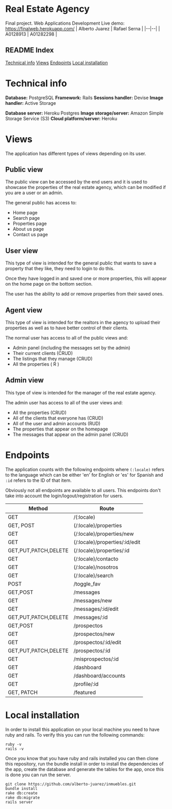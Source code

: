 
# Real Estate Agency

Final project.
Web Applications Development
Live demo: https://finalweb.herokuapp.com/
| Alberto Juarez | Rafael Serna |
|--|--|
| A0128913 | A01282298 |
## README Index
[Technical info](#technical-info)
[Views](#views)
[Endpoints](#endpoints)
[Local installation](#local-installation)
# Technical info
**Database:** PostgreSQL
**Framework:** Rails
**Sessions handler:** Devise
**Image handler:** Active Storage

**Database server:** Heroku Postgres
**Image storage/server:** Amazon Simple Storage Service (S3)
**Cloud platform/server:** Heroku


# Views

The application has different types of views depending on its user.

## Public view

The public view can be accessed by the end users and it is used to showcase the properties of the real estate agency, which can be modified if you are a user or an admin.

The general public has access to:

 - Home page
 - Search page
 - Properties page
 - About us page
 - Contact us page

## User view

This type of view is intended for the general public that wants to save a property that they like, they need to login to do this.

Once they have logged in and saved one or more properties, this will appear on the home page on the bottom section.

The user has the ability to add or remove properties from their saved ones.
## Agent view

This type of view is intended for the realtors in the agency to upload their properties as well as to have better control of their clients.

The normal user has access to all of the public views and:

 - Admin panel (including the messages set by the admin)
 - Their current clients (CRUD)
 - The listings that they manage (CRUD)
 - All the properties ( R )


## Admin view

This type of view is intended for the manager of the real estate agency.

The admin user has access to all of the user views and:

- All the properties (CRUD)
- All of the clients that everyone has (CRUD)
- All of the user and admin accounts (RUD)
- The properties that appear on the homepage
- The messages that appear on the admin panel (CRUD)

# Endpoints
The application counts with the following endpoints where `(:locale)` refers to the language which can be either 'en' for English or 'es' for Spanish and `:id` refers to the ID of that item.

Obviously not all endpoints are available to all users. This endpoints don't take into account the login/logout/registration for users.

| Method | Route |
|--|--|
| GET | /(:locale)|
| GET, POST | (/:locale)/properties |
| GET |  (/:locale)/properties/new |
| GET | (/:locale)/properties/:id/edit|
| GET,PUT,PATCH,DELETE | (/:locale)/properties/:id |
| GET | (/:locale)/contacto |
| GET | (/:locale)/nosotros |
| GET | (/:locale)/search |
| POST | /toggle_fav |
| GET,POST | /messages |
| GET | /messages/new |
| GET | /messages/:id/edit |
| GET,PUT,PATCH,DELETE | /messages/:id |
| GET,POST | /prospectos |
| GET | /prospectos/new |
| GET | /prospectos/:id/edit|
| GET,PUT,PATCH,DELETE | /prospectos/:id |
| GET | /misprospectos/:id |
| GET | /dashboard|
| GET | /dashboard/accounts|
| GET | /profile/:id|
| GET, PATCH | /featured|

# Local installation
In order to install this application on your local machine you need to have ruby and rails. To verify this you can run the following commands:

    ruby -v
    rails -v


Once you know that you have ruby and rails installed you can then clone this repository, run the bundle install in order to install the dependencies of the app, create the database and generate the tables for the app, once this is done you can run the server.

    git clone https://github.com/alberto-juarez/inmuebles.git
    bundle install
    rake db:create
    rake db:migrate
    rails server
